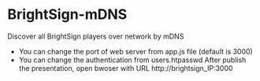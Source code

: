 # BrightSign-mDNS
Discover all BrightSign players over network by mDNS

- You can change the port of web server from app.js file (default is 3000)
- You can change the authentication from users.htpasswd
After publish the presentation, open bwoser with URL http://brightsign_IP:3000
